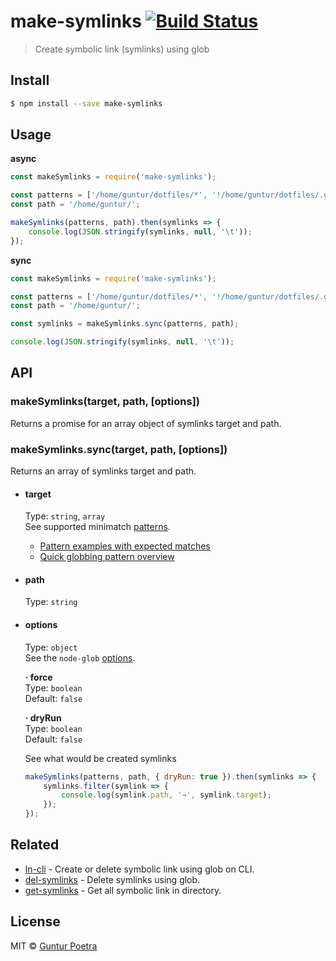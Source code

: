 # make-symlinks [![Build Status](https://travis-ci.org/iguntur/make-symlinks.svg?branch=master)](https://travis-ci.org/iguntur/make-symlinks)

> Create symbolic link (symlinks) using glob


## Install

``` bash
$ npm install --save make-symlinks
```


## Usage

__async__

``` js
const makeSymlinks = require('make-symlinks');

const patterns = ['/home/guntur/dotfiles/*', '!/home/guntur/dotfiles/.git'];
const path = '/home/guntur/';

makeSymlinks(patterns, path).then(symlinks => {
    console.log(JSON.stringify(symlinks, null, '\t'));
});
```

__sync__

``` js
const makeSymlinks = require('make-symlinks');

const patterns = ['/home/guntur/dotfiles/*', '!/home/guntur/dotfiles/.git'];
const path = '/home/guntur/';

const symlinks = makeSymlinks.sync(patterns, path);

console.log(JSON.stringify(symlinks, null, '\t'));
```


## API

### makeSymlinks(target, path, [options])

Returns a promise for an array object of symlinks target and path.

### makeSymlinks.sync(target, path, [options])

Returns an array of symlinks target and path.

- #### target
    Type: `string`, `array`<br>
    See supported minimatch [patterns](https://github.com/isaacs/minimatch#usage).

    - [Pattern examples with expected matches](https://github.com/sindresorhus/multimatch/blob/master/test.js)
    - [Quick globbing pattern overview](https://github.com/sindresorhus/multimatch#globbing-patterns)

- #### path
    Type: `string`

- #### options
    Type: `object` <br>
    See the `node-glob` [options](https://github.com/isaacs/node-glob#options).

    **&middot; force** <br>
    Type: `boolean`<br>
    Default: `false` <br>

    **&middot; dryRun** <br>
    Type: `boolean`<br>
    Default: `false` <br>

    See what would be created symlinks
    ```js
    makeSymlinks(patterns, path, { dryRun: true }).then(symlinks => {
        symlinks.filter(symlink => {
            console.log(symlink.path, '→', symlink.target);
        });
    });
    ```


## Related

- [ln-cli](https://github.com/iguntur/ln-cli) - Create or delete symbolic link using glob on CLI.
- [del-symlinks](https://github.com/iguntur/del-symlinks) - Delete symlinks using glob.
- [get-symlinks](https://github.com/iguntur/get-symlinks) - Get all symbolic link in directory.


## License

MIT © [Guntur Poetra](http://guntur.starmediateknik.com)
